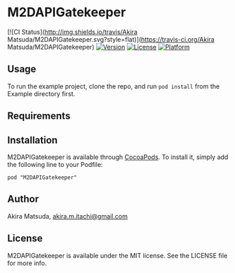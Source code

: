 # M2DAPIGatekeeper

[![CI Status](http://img.shields.io/travis/Akira Matsuda/M2DAPIGatekeeper.svg?style=flat)](https://travis-ci.org/Akira Matsuda/M2DAPIGatekeeper)
[![Version](https://img.shields.io/cocoapods/v/M2DAPIGatekeeper.svg?style=flat)](http://cocoadocs.org/docsets/M2DAPIGatekeeper)
[![License](https://img.shields.io/cocoapods/l/M2DAPIGatekeeper.svg?style=flat)](http://cocoadocs.org/docsets/M2DAPIGatekeeper)
[![Platform](https://img.shields.io/cocoapods/p/M2DAPIGatekeeper.svg?style=flat)](http://cocoadocs.org/docsets/M2DAPIGatekeeper)

## Usage

To run the example project, clone the repo, and run `pod install` from the Example directory first.

## Requirements

## Installation

M2DAPIGatekeeper is available through [CocoaPods](http://cocoapods.org). To install
it, simply add the following line to your Podfile:

    pod "M2DAPIGatekeeper"

## Author

Akira Matsuda, akira.m.itachi@gmail.com

## License

M2DAPIGatekeeper is available under the MIT license. See the LICENSE file for more info.

